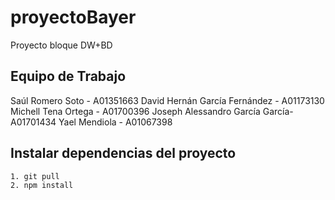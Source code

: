 # proyectoBayer
Proyecto bloque DW+BD

## Equipo de Trabajo
Saúl Romero Soto - A01351663
David Hernán García Fernández - A01173130
Michell Tena Ortega - A01700396
Joseph Alessandro García García- A01701434
Yael Mendiola - A01067398

## Instalar dependencias del proyecto
    1. git pull 
    2. npm install
